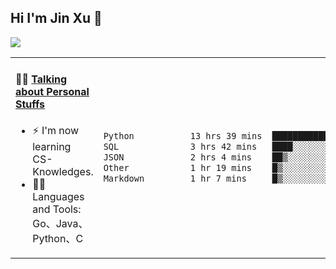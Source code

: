 
## Hi I'm Jin Xu 👋
![](https://komarev.com/ghpvc/?username=jiayouxujin&color=brightgreen&label=PROFILE+VIEWS)



<table align="center">
<tr>
<td valign="top" width="60%">

#### 🏋️‍♀️ <a href="https://github.com/jiayouxujin" target="_blank">Talking about Personal Stuffs</a>
<!-- recent_releases starts -->

- ⚡  I'm now learning CS-Knowledges.  
- 🏊‍♂️ Languages and Tools: Go、Java、Python、C
<!-- recent_releases ends -->
</td>
<td>
 
<!--START_SECTION:waka-->

```txt
Python           13 hrs 39 mins  ██████████████▓░░░░░░░░░░   58.75 %
SQL              3 hrs 42 mins   ████░░░░░░░░░░░░░░░░░░░░░   15.92 %
JSON             2 hrs 4 mins    ██▒░░░░░░░░░░░░░░░░░░░░░░   08.94 %
Other            1 hr 19 mins    █▒░░░░░░░░░░░░░░░░░░░░░░░   05.67 %
Markdown         1 hr 7 mins     █▒░░░░░░░░░░░░░░░░░░░░░░░   04.80 %
```

<!--END_SECTION:waka-->
 
</td>
</tr>
</table>






